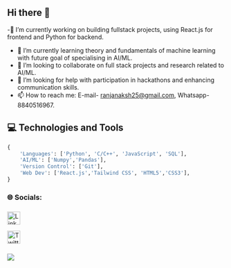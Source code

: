 ## Hi there 👋
-🔭 I’m currently working on building fullstack projects, using React.js for frontend and Python for backend.
- 🌱 I’m currently learning theory and fundamentals of machine learning with future goal of specialising in AI/ML.
- 👯 I’m looking to collaborate on full stack projects and research related to AI/ML.
- 🤔 I’m looking for help with participation in hackathons and enhancing communication skills.
- 📫 How to reach me: E-mail- ranjanaksh25@gmail.com, Whatsapp- 8840516967.
  
###

## 💻 Technologies and Tools

```python
{
    'Languages': ['Python', 'C/C++', 'JavaScript', 'SQL'],
    'AI/ML': ['Numpy','Pandas'],
    'Version Control': ['Git'],
    'Web Dev': ['React.js','Tailwind CSS', 'HTML5','CSS3'],
}
```

###

<h3 align="left">🌐 Socials:</h3>

###
<div align="left" display="inline">
    <a href="https://www.linkedin.com/in/akshatranjan25/" target="_blank" rel="noopener noreferrer">
      <img src="https://upload.wikimedia.org/wikipedia/commons/8/81/LinkedIn_icon.svg" height="30" alt="LinkedIn logo" />
    </a>
  <p> </p>
    <a href="https://www.twitter.com/akshatranjan25/" target="_blank" rel="noopener noreferrer">
      <img height="30" alt="Twitter logo" src="https://upload.wikimedia.org/wikipedia/commons/b/b7/X_logo.jpg" />
    </a>
</div>


###

<picture>
  <source
    srcset="https://github-readme-stats.vercel.app/api?username=akshatranjan25&show_icons=true&theme=dark"
    media="(prefers-color-scheme: dark)"
  />
  <source
    srcset="https://github-readme-stats.vercel.app/api?username=akshatranjan25&show_icons=true"
    media="(prefers-color-scheme: light), (prefers-color-scheme: no-preference)"
  />
  <img src="https://github-readme-stats.vercel.app/api?username=akshatranjan25&show_icons=true" />
</picture>




